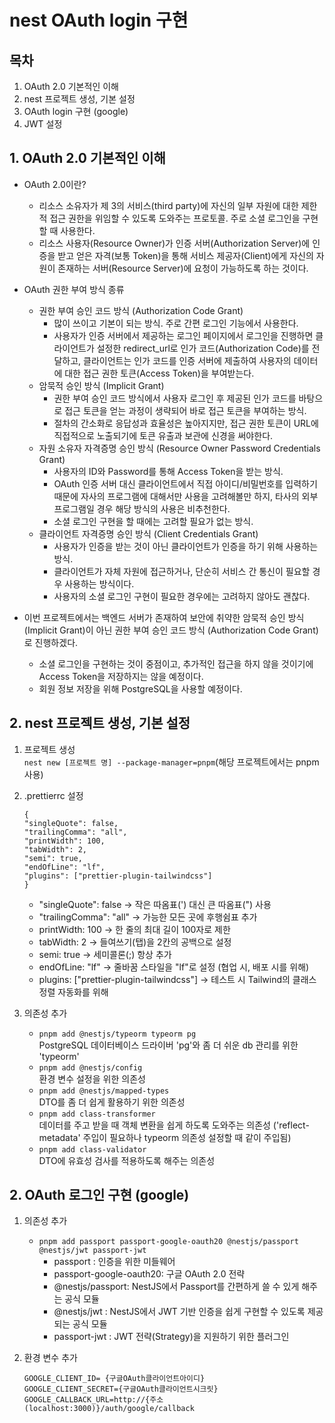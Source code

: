 # nest OAuth login 구현

## 목차
1. OAuth 2.0 기본적인 이해
2. nest 프로젝트 생성, 기본 설정
3. OAuth login 구현 (google)
4. JWT 설정

## 1. OAuth 2.0 기본적인 이해

- OAuth 2.0이란?
    - 리소스 소유자가 제 3의 서비스(third party)에 자신의 일부 자원에 대한 제한적 접근 권한을 위임할 수 있도록 도와주는 프로토콜. 주로 소셜 로그인을 구현할 때 사용한다.
    - 리소스 사용자(Resource Owner)가 인증 서버(Authorization Server)에 인증을 받고 얻은 자격(보통 Token)을 통해 서비스 제공자(Client)에게 자신의 자원이 존재하는 서버(Resource Server)에 요청이 가능하도록 하는 것이다.

- OAuth 권한 부여 방식 종류
    - 권한 부여 승인 코드 방식 (Authorization Code Grant)
        - 많이 쓰이고 기본이 되는 방식. 주로 간편 로그인 기능에서 사용한다.
        - 사용자가 인증 서버에서 제공하는 로그인 페이지에서 로그인을 진행하면 클라이언트가 설정한 redirect_url로 인가 코드(Authorization Code)를 전달하고, 클라이언트는 인가 코드를 인증 서버에 제출하여 사용자의 데이터에 대한 접근 권한 토큰(Access Token)을 부여받는다.
    - 암묵적 승인 방식 (Implicit Grant)
        - 권한 부여 승인 코드 방식에서 사용자 로그인 후 제공된 인가 코드를 바탕으로 접근 토큰을 얻는 과정이 생략되어 바로 접근 토큰을 부여하는 방식.
        - 절차의 간소화로 응답성과 효율성은 높아지지만, 접근 권한 토큰이 URL에 직접적으로 노출되기에 토큰 유출과 보관에 신경을 써야한다.
    - 자원 소유자 자격증명 승인 방식 (Resource Owner Password Credentials Grant)
        - 사용자의 ID와 Password를 통해 Access Token을 받는 방식.
        - OAuth 인증 서버 대신 클라이언트에서 직접 아이디/비밀번호를 입력하기 때문에 자사의 프로그램에 대해서만 사용을 고려해볼만 하지, 타사의 외부 프로그램일 경우 해당 방식의 사용은 비추천한다.
        - 소셜 로그인 구현을 할 때에는 고려할 필요가 없는 방식.
    - 클라이언트 자격증명 승인 방식 (Client Credentials Grant)
        - 사용자가 인증을 받는 것이 아닌 클라이언트가 인증을 하기 위해 사용하는 방식.
        - 클라이언트가 자체 자원에 접근하거나, 단순히 서비스 간 통신이 필요할 경우 사용하는 방식이다.
        - 사용자의 소셜 로그인 구현이 필요한 경우에는 고려하지 않아도 괜찮다.

- 이번 프로젝트에서는 백엔드 서버가 존재하여 보안에 취약한 암묵적 승인 방식 (Implicit Grant)이 아닌 권한 부여 승인 코드 방식 (Authorization Code Grant)로 진행하겠다.
    -  소셜 로그인을 구현하는 것이 중점이고, 추가적인 접근을 하지 않을 것이기에 Access Token을 저장하지는 않을 예정이다.
    - 회원 정보 저장을 위해 PostgreSQL을 사용할 예정이다.

## 2. nest 프로젝트 생성, 기본 설정

1. 프로젝트 생성<br />
    ``nest new [프로젝트 명] --package-manager=pnpm``(해당 프로젝트에서는 pnpm 사용)

2. .prettierrc 설정<br />
    ``` 
    {
    "singleQuote": false, 
    "trailingComma": "all",
    "printWidth": 100,
    "tabWidth": 2,
    "semi": true,
    "endOfLine": "lf",
    "plugins": ["prettier-plugin-tailwindcss"]
    }
    ```
    - "singleQuote": false -> 작은 따옴표(') 대신 큰 따옴표(") 사용
    - "trailingComma": "all" -> 가능한 모든 곳에 후행쉼표 추가
    - printWidth: 100 -> 한 줄의 최대 길이 100자로 제한
    - tabWidth: 2 -> 들여쓰기(탭)을 2칸의 공백으로 설정
    - semi: true -> 세미콜론(;) 항상 추가
    - endOfLine: "lf" -> 줄바꿈 스타일을 "lf"로 설정 (협업 시, 배포 시를 위해)
    - plugins: ["prettier-plugin-tailwindcss"] -> 테스트 시 Tailwind의 클래스 정렬 자동화를 위해

3. 의존성 추가
    - ``pnpm add @nestjs/typeorm typeorm pg``<br/>
        PostgreSQL 데이터베이스 드라이버 'pg'와 좀 더 쉬운 db 관리를 위한 'typeorm'
    - ``pnpm add @nestjs/config``<br/>
        환경 변수 설정을 위한 의존성
    - ``pnpm add @nestjs/mapped-types``<br/>
        DTO를 좀 더 쉽게 활용하기 위한 의존성
    - ``pnpm add class-transformer``<br/>
        데이터를 주고 받을 때 객체 변환을 쉽게 하도록 도와주는 의존성 ('reflect-metadata' 주입이 필요하나 typeorm 의존성 설정할 때 같이 주입됨)
    - ``pnpm add class-validator``<br/>
        DTO에 유효성 검사를 적용하도록 해주는 의존성


## 2. OAuth 로그인 구현 (google)

1. 의존성 추가
    - ``pnpm add passport passport-google-oauth20 @nestjs/passport @nestjs/jwt passport-jwt``<br/>
        * passport : 인증을 위한 미들웨어
        * passport-google-oauth20: 구글 OAuth 2.0 전략
        * @nestjs/passport: NestJS에서 Passport를 간편하게 쓸 수 있게 해주는 공식 모듈
        * @nestjs/jwt : NestJS에서 JWT 기반 인증을 쉽게 구현할 수 있도록 제공되는 공식 모듈
        * passport-jwt : JWT 전략(Strategy)을 지원하기 위한 플러그인

2. 환경 변수 추가
    ```
    GOOGLE_CLIENT_ID= {구글OAuth클라이언트아이디}
    GOOGLE_CLIENT_SECRET={구글OAuth클라이언트시크릿}
    GOOGLE_CALLBACK_URL=http://{주소(localhost:3000)}/auth/google/callback

    ```